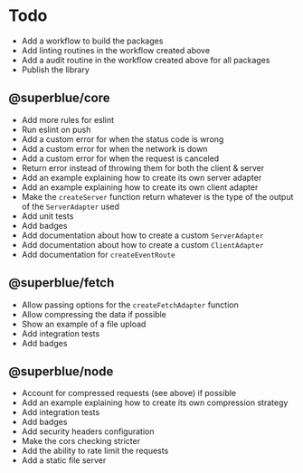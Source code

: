 # Todo

- Add a workflow to build the packages
- Add linting routines in the workflow created above
- Add a audit routine in the workflow created above for all packages
- Publish the library

## @superblue/core

- Add more rules for eslint
- Run eslint on push
- Add a custom error for when the status code is wrong
- Add a custom error for when the network is down
- Add a custom error for when the request is canceled
- Return error instead of throwing them for both the client & server
- Add an example explaining how to create its own server adapter
- Add an example explaining how to create its own client adapter
- Make the `createServer` function return whatever is the type of the output of the `ServerAdapter` used 
- Add unit tests
- Add badges
- Add documentation about how to create a custom `ServerAdapter`
- Add documentation about how to create a custom `ClientAdapter`
- Add documentation for `createEventRoute`

## @superblue/fetch

- Allow passing options for the `createFetchAdapter` function
- Allow compressing the data if possible
- Show an example of a file upload
- Add integration tests
- Add badges

## @superblue/node

- Account for compressed requests (see above) if possible
- Add an example explaining how to create its own compression strategy
- Add integration tests
- Add badges
- Add security headers configuration
- Make the cors checking stricter
- Add the ability to rate limit the requests
- Add a static file server